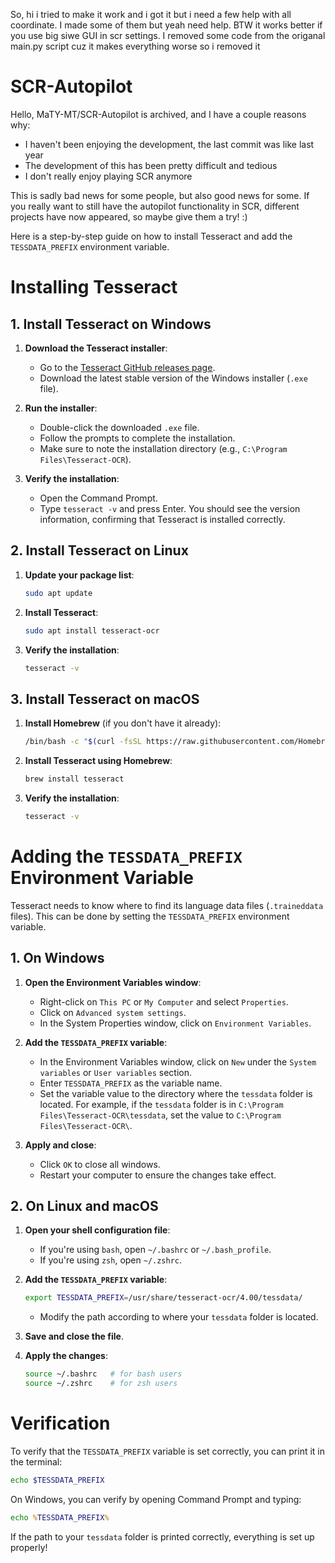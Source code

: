 So, hi i tried to make it work and i got it but i need a few help with all coordinate. I made some of them but yeah need help. BTW it works better if you use big siwe GUI in scr settings. I removed some code from the origanal main.py script cuz it makes everything worse so i removed it 

# SCR-Autopilot
Hello,
MaTY-MT/SCR-Autopilot is archived, and I have a couple reasons why:
- I haven't been enjoying the development, the last commit was like last year
- The development of this has been pretty difficult and tedious
- I don't really enjoy playing SCR anymore

This is sadly bad news for some people, but also good news for some.
If you really want to still have the autopilot functionality in SCR, different projects have now appeared, so maybe give them a try! :) 



Here is a step-by-step guide on how to install Tesseract and add the `TESSDATA_PREFIX` environment variable.

# Installing Tesseract

## 1. Install Tesseract on Windows

1. **Download the Tesseract installer**:
   - Go to the [Tesseract GitHub releases page](https://github.com/tesseract-ocr/tesseract/releases).
   - Download the latest stable version of the Windows installer (`.exe` file).

2. **Run the installer**:
   - Double-click the downloaded `.exe` file.
   - Follow the prompts to complete the installation.
   - Make sure to note the installation directory (e.g., `C:\Program Files\Tesseract-OCR`).

3. **Verify the installation**:
   - Open the Command Prompt.
   - Type `tesseract -v` and press Enter. You should see the version information, confirming that Tesseract is installed correctly.

## 2. Install Tesseract on Linux

1. **Update your package list**:
   ```bash
   sudo apt update
   ```

2. **Install Tesseract**:
   ```bash
   sudo apt install tesseract-ocr
   ```

3. **Verify the installation**:
   ```bash
   tesseract -v
   ```

## 3. Install Tesseract on macOS

1. **Install Homebrew** (if you don't have it already):
   ```bash
   /bin/bash -c "$(curl -fsSL https://raw.githubusercontent.com/Homebrew/install/HEAD/install.sh)"
   ```

2. **Install Tesseract using Homebrew**:
   ```bash
   brew install tesseract
   ```

3. **Verify the installation**:
   ```bash
   tesseract -v
   ```

# Adding the `TESSDATA_PREFIX` Environment Variable

Tesseract needs to know where to find its language data files (`.traineddata` files). This can be done by setting the `TESSDATA_PREFIX` environment variable.

## 1. On Windows

1. **Open the Environment Variables window**:
   - Right-click on `This PC` or `My Computer` and select `Properties`.
   - Click on `Advanced system settings`.
   - In the System Properties window, click on `Environment Variables`.

2. **Add the `TESSDATA_PREFIX` variable**:
   - In the Environment Variables window, click on `New` under the `System variables` or `User variables` section.
   - Enter `TESSDATA_PREFIX` as the variable name.
   - Set the variable value to the directory where the `tessdata` folder is located. For example, if the `tessdata` folder is in `C:\Program Files\Tesseract-OCR\tessdata`, set the value to `C:\Program Files\Tesseract-OCR\`.

3. **Apply and close**:
   - Click `OK` to close all windows.
   - Restart your computer to ensure the changes take effect.

## 2. On Linux and macOS

1. **Open your shell configuration file**:
   - If you're using `bash`, open `~/.bashrc` or `~/.bash_profile`.
   - If you're using `zsh`, open `~/.zshrc`.

2. **Add the `TESSDATA_PREFIX` variable**:
   ```bash
   export TESSDATA_PREFIX=/usr/share/tesseract-ocr/4.00/tessdata/
   ```

   - Modify the path according to where your `tessdata` folder is located.

3. **Save and close the file**.

4. **Apply the changes**:
   ```bash
   source ~/.bashrc   # for bash users
   source ~/.zshrc    # for zsh users
   ```

# Verification

To verify that the `TESSDATA_PREFIX` variable is set correctly, you can print it in the terminal:

```bash
echo $TESSDATA_PREFIX
```

On Windows, you can verify by opening Command Prompt and typing:

```cmd
echo %TESSDATA_PREFIX%
```

If the path to your `tessdata` folder is printed correctly, everything is set up properly!
